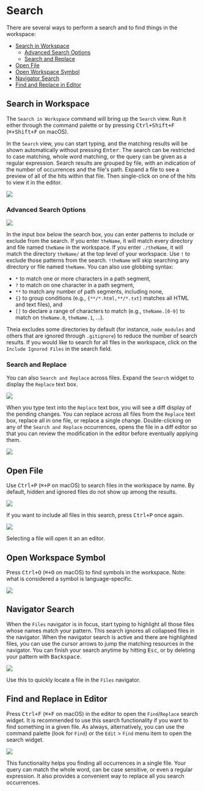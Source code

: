 # Search

There are several ways to perform a search and to find things in the workspace:

  * [Search in Workspace](#search-in-workspace)
    * [Advanced Search Options](#advanced-search-options)
    * [Search and Replace](#search-and-replace)
  * [Open File](#open-file)
  * [Open Workspace Symbol](#open-workspace-symbol)
  * [Navigator Search](#navigator-search)
  * [Find and Replace in Editor](#find-and-replace-in-editor)

## Search in Workspace

The `Search in Workspace` command will bring up the `Search` view. Run it either through the
command palette or by pressing <kbd>Ctrl+Shift+F</kbd> (<kbd>⌘+Shift+F</kbd> on macOS).

In the `Search` view, you can start typing, and the matching results will be shown automatically
without pressing <kbd>Enter</kbd>. The search can be restricted to case matching, whole word
matching, or the query can be given as a regular expression. Search results are
grouped by file, with an indication of the number of occurrences and the file's path. Expand a file
to see a preview of all of the hits within that file. Then single-click on one of the hits to view
it in the editor.

![](./images/56_Search/search_in_workspace.jpg)

### Advanced Search Options

![](./images/56_Search/advanced_search_options.jpg)

In the input box below the search box, you can enter patterns to include or exclude from the search.
If you enter `theName`, it will match every directory and file named `theName` in the workspace. If you
enter `./theName`, it will match the directory `theName/` at the top level of your workspace. Use `!`
to exclude those patterns from the search. `!theName` will skip searching any directory or file named
`theName`. You can also use globbing syntax:

  - `*` to match one or more characters in a path segment,
  - `?` to match on one character in a path segment,
  - `**` to match any number of path segments, including none,
  - `{}` to group conditions (e.g., `{**/*.html,**/*.txt}` matches all HTML and text files), and
  - `[]` to declare a range of characters to match (e.g., `theName.[0-9]` to match on `theName.0`,
    `theName.1`, …).

Theia excludes some directories by default (for instance, `node_modules` and others that are ignored
through `.gitignore`) to reduce the number of search results. If you would like to search for all files in
the workspace, click on the `Include Ignored Files` in the search field.

### Search and Replace

You can also `Search and Replace` across files. Expand the `Search` widget to display the `Replace`
text box.

![](./images/56_Search/search_and_replace.jpg)

When you type text into the `Replace` text box, you will see a diff display of the pending changes.
You can replace across all files from the `Replace` text box, replace all in one file, or replace a
single change. Double-clicking on any of the `Search and Replace` occurrences, opens the file in a
diff editor so that you can review the modification in the editor before eventually applying them.

![](./images/56_Search/search_and_replace_in_action.jpg)

## Open File

Use <kbd>Ctrl+P</kbd> (<kbd>⌘+P</kbd> on macOS) to search files in the workspace by name. By
default, hidden and ignored files do not show up among the results.

![](./images/56_Search/open_file.jpg)

If you want to include all files in this search, press <kbd>Ctrl+P</kbd> once again.

![](./images/56_Search/open_file_all.jpg)

Selecting a file will open it an an editor.

## Open Workspace Symbol

Press <kbd>Ctrl+O</kbd> (<kbd>⌘+O</kbd> on macOS) to find symbols in the workspace. Note: what is
considered a symbol is language-specific.

![](./images/56_Search/open_workspace_symbol.jpg)

## Navigator Search

When the `Files` navigator is in focus, start typing to highlight all those files whose names match
your pattern. This search ignores all collapsed files in the navigator. When the navigator search is
active and there are highlighted files, you can use the cursor arrows to jump the matching resources
in the navigator. You can finish your search anytime by hitting <kbd>Esc</kbd>, or by deleting your
pattern with <kbd>Backspace</kbd>.

![](./images/56_Search/navigator_search.jpg)

Use this to quickly locate a file in the `Files` navigator.

## Find and Replace in Editor

Press <kbd>Ctrl+F</kbd> (<kbd>⌘+F</kbd> on macOS) in the editor to open the `Find`/`Replace` search
widget. It is recommended to use this search functionality if you want to find something in a given
file. As always, alternatively, you can use the command palette (look for `Find`) or the `Edit` >
`Find` menu item to open the search widget.

![](./images/56_Search/find_and_replace_editor.jpg)

This functionality helps you finding all occurrences in a single file. Your query can match the
whole word, can be case sensitive, or even a regular expression. It also provides a convenient way
to replace all you search occurrences.
